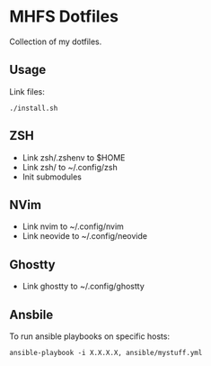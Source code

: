 MHFS Dotfiles
=============

Collection of my dotfiles.

Usage
-----

Link files:

```
./install.sh
```

ZSH
---

- Link zsh/.zshenv to $HOME
- Link zsh/ to ~/.config/zsh
- Init submodules

NVim
----

- Link nvim to ~/.config/nvim
- Link neovide to ~/.config/neovide

Ghostty
-------

- Link ghostty to ~/.config/ghostty

Ansbile
-------

To run ansible playbooks on specific hosts:

```
ansible-playbook -i X.X.X.X, ansible/mystuff.yml
```
